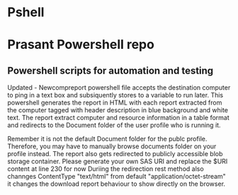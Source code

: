 # Pshell
<h1>Prasant Powershell repo</h1>

<h2>Powershell scripts for automation and testing</h2> 

<body><font-size: 12px> <font-family: Arial, Helvetica, sans-serif> Updated - Newcompreport powershell file accepts the destination computer to ping in a text box and subsiquently stores to a variable to run later.
This powershell generates the report in HTML with each report extracted from the computer tagged with header description in blue background and white text.
The report extract computer and resource information in a table format and redirects to the Document folder of the user profile who is running it.

Remember it is not the default Document folder for the publc profile. Therefore, you may have to manually browse documents folder on your profile instead.
The report also gets redirected to publicly accessible blob storage container. Please generate your own SAS URI and replace the $URI content at line 230 for now
Duriing the redirection rest method also channges ContentType "text/html" from default "application/octet-stream" it changes the download report behaviour to show directly on the browser. </body>